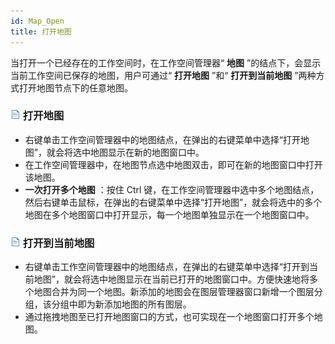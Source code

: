 ```yaml
---
id: Map_Open
title: 打开地图
---
```

当打开一个已经存在的工作空间时，在工作空间管理器“ **地图** ”的结点下，会显示当前工作空间已保存的地图，用户可通过“ **打开地图** ”和“
**打开到当前地图** ”两种方式打开地图节点下的任意地图。

### ![](../../img/read.gif) 打开地图

  * 右键单击工作空间管理器中的地图结点，在弹出的右键菜单中选择“打开地图”，就会将选中地图显示在新的地图窗口中。
  * 在工作空间管理器中，在地图节点选中地图双击，即可在新的地图窗口中打开该地图。
  * **一次打开多个地图** ：按住 Ctrl 键，在工作空间管理器中选中多个地图结点，然后右键单击鼠标，在弹出的右键菜单中选择“打开地图”，就会将选中的多个地图在多个地图窗口中打开显示，每一个地图单独显示在一个地图窗口中。

### ![](../../img/read.gif) 打开到当前地图

  * 右键单击工作空间管理器中的地图结点，在弹出的右键菜单中选择“打开到当前地图”，就会将选中地图显示在当前已打开的地图窗口中。方便快速地将多个地图合并为同一个地图。新添加的地图会在图层管理器窗口新增一个图层分组，该分组中即为新添加地图的所有图层。
  * 通过拖拽地图至已打开地图窗口的方式，也可实现在一个地图窗口打开多个地图。 


